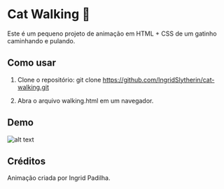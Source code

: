 # Cat Walking 🐾

Este é um pequeno projeto de animação em HTML + CSS de um gatinho caminhando e pulando.

## Como usar

1. Clone o repositório:
    git clone https://github.com/IngridSlytherin/cat-walking.git

2. Abra o arquivo walking.html em um navegador.

## Demo

![alt text](image.png)

## Créditos

Animação criada por Ingrid Padilha.
